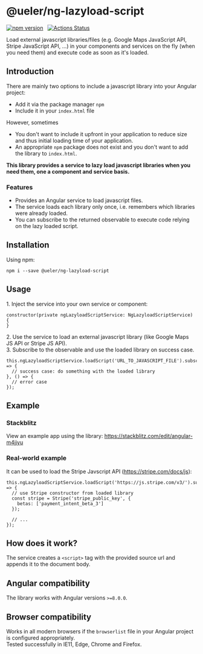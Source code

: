 # @ueler/ng-lazyload-script
[![npm version](https://badge.fury.io/js/%40ueler%2Fng-lazyload-script.svg)](https://badge.fury.io/js/%40ueler%2Fng-lazyload-script)  &nbsp; 
[![Actions Status](https://github.com/ueler/ng-lazyload-script/workflows/Build%20and%20Test/badge.svg)](https://github.com/ueler/ng-lazyload-script/actions)

Load external javascript libraries/files (e.g. Google Maps JavaScript API, Stripe JavaScript API, ...) in your components and services on the fly (when you need them) and execute code as soon as it's loaded.

## Introduction
There are mainly two options to include a javascript library into your Angular project:
- Add it via the package manager ``npm``
- Include it in your ``index.html`` file

However, sometimes
- You don't want to include it upfront in your application to reduce size 
and thus initial loading time of your application. 
- An appropriate ``npm`` package does not exist and you 
don't want to add the library to ``index.html``.


**This library provides a service to lazy load javascript libraries when you need them, 
one a component and service basis.**

### Features
- Provides an Angular service to load javascript files.   
- The service loads each library only once, i.e. remembers which libraries were already loaded.
- You can subscribe to the returned observable to execute code relying on the lazy loaded script.

## Installation
Using npm:
```
npm i --save @ueler/ng-lazyload-script
```

## Usage
1\. Inject the service into your own service or component:
```
constructor(private ngLazyloadScriptService: NgLazyloadScriptService) {
}
```

2\. Use the service to load an external javascript library (like Google Maps JS API or Stripe JS API).  
3\. Subscribe to the observable and use the loaded library on success case.
```
this.ngLazyloadScriptService.loadScript('URL_TO_JAVASCRIPT_FILE').subscribe(() => {
  // success case: do something with the loaded library
}, () => {
  // error case
});
```

## Example
### Stackblitz
View an example app using the library:
https://stackblitz.com/edit/angular-m4jjyu

### Real-world example
It can be used to load the Stripe Javscript API (https://stripe.com/docs/js):
```
this.ngLazyloadScriptService.loadScript('https://js.stripe.com/v3/').subscribe(() => {
  // use Stripe constructor from loaded library
  const stripe = Stripe('stripe_public_key', {
    betas: ['payment_intent_beta_3']
  });

  // ...
});
```

## How does it work?
The service creates a ``<script>`` tag with the provided source url and appends it to the document body.

## Angular compatibility
The library works with Angular versions ``>=8.0.0``.

## Browser compatibility
Works in all modern browsers if the ``browserlist`` file in your Angular project is configured appropriately.  
Tested successfully in IE11, Edge, Chrome and Firefox.
